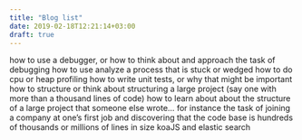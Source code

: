 ```yaml
---
title: "Blog list"
date: 2019-02-18T12:21:14+03:00
draft: true
---
```


how to use a debugger, or how to think about and approach the task of debugging
how to use analyze a process that is stuck or wedged
how to do cpu or heap profiling
how to write unit tests, or why that might be important
how to structure or think about structuring a large project (say one with more than a thousand lines of code)
how to learn about about the structure of a large project that someone else wrote… for instance the task of joining a company at one’s first job and discovering that the code base is hundreds of thousands or millions of lines in size
koaJS and elastic search

